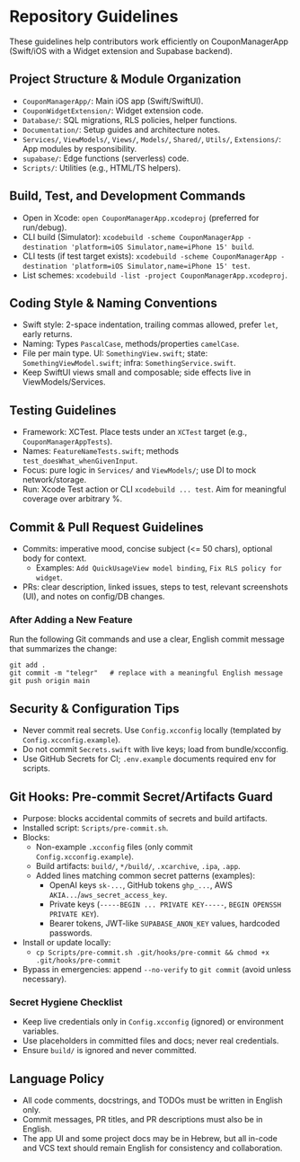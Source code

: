 # Repository Guidelines

These guidelines help contributors work efficiently on CouponManagerApp (Swift/iOS with a Widget extension and Supabase backend).

## Project Structure & Module Organization
- `CouponManagerApp/`: Main iOS app (Swift/SwiftUI).
- `CouponWidgetExtension/`: Widget extension code.
- `Database/`: SQL migrations, RLS policies, helper functions.
- `Documentation/`: Setup guides and architecture notes.
- `Services/`, `ViewModels/`, `Views/`, `Models/`, `Shared/`, `Utils/`, `Extensions/`: App modules by responsibility.
- `supabase/`: Edge functions (serverless) code.
- `Scripts/`: Utilities (e.g., HTML/TS helpers).

## Build, Test, and Development Commands
- Open in Xcode: `open CouponManagerApp.xcodeproj` (preferred for run/debug).
- CLI build (Simulator): `xcodebuild -scheme CouponManagerApp -destination 'platform=iOS Simulator,name=iPhone 15' build`.
- CLI tests (if test target exists): `xcodebuild -scheme CouponManagerApp -destination 'platform=iOS Simulator,name=iPhone 15' test`.
- List schemes: `xcodebuild -list -project CouponManagerApp.xcodeproj`.

## Coding Style & Naming Conventions
- Swift style: 2-space indentation, trailing commas allowed, prefer `let`, early returns.
- Naming: Types `PascalCase`, methods/properties `camelCase`.
- File per main type. UI: `SomethingView.swift`; state: `SomethingViewModel.swift`; infra: `SomethingService.swift`.
- Keep SwiftUI views small and composable; side effects live in ViewModels/Services.

## Testing Guidelines
- Framework: XCTest. Place tests under an `XCTest` target (e.g., `CouponManagerAppTests`).
- Names: `FeatureNameTests.swift`; methods `test_doesWhat_whenGivenInput`.
- Focus: pure logic in `Services/` and `ViewModels/`; use DI to mock network/storage.
- Run: Xcode Test action or CLI `xcodebuild ... test`. Aim for meaningful coverage over arbitrary %.

## Commit & Pull Request Guidelines
- Commits: imperative mood, concise subject (<= 50 chars), optional body for context.
  - Examples: `Add QuickUsageView model binding`, `Fix RLS policy for widget`.
- PRs: clear description, linked issues, steps to test, relevant screenshots (UI), and notes on config/DB changes.

### After Adding a New Feature
Run the following Git commands and use a clear, English commit message that summarizes the change:

```
git add .
git commit -m "telegr"   # replace with a meaningful English message
git push origin main
```

## Security & Configuration Tips
- Never commit real secrets. Use `Config.xcconfig` locally (templated by `Config.xcconfig.example`).
- Do not commit `Secrets.swift` with live keys; load from bundle/xcconfig.
- Use GitHub Secrets for CI; `.env.example` documents required env for scripts.

## Git Hooks: Pre-commit Secret/Artifacts Guard
- Purpose: blocks accidental commits of secrets and build artifacts.
- Installed script: `Scripts/pre-commit.sh`.
- Blocks:
  - Non-example `.xcconfig` files (only commit `Config.xcconfig.example`).
  - Build artifacts: `build/`, `*/build/`, `.xcarchive`, `.ipa`, `.app`.
  - Added lines matching common secret patterns (examples):
    - OpenAI keys `sk-...`, GitHub tokens `ghp_...`, AWS `AKIA...`/`aws_secret_access_key`.
    - Private keys (`-----BEGIN ... PRIVATE KEY-----`, `BEGIN OPENSSH PRIVATE KEY`).
    - Bearer tokens, JWT-like `SUPABASE_ANON_KEY` values, hardcoded passwords.
- Install or update locally:
  - `cp Scripts/pre-commit.sh .git/hooks/pre-commit && chmod +x .git/hooks/pre-commit`
- Bypass in emergencies: append `--no-verify` to `git commit` (avoid unless necessary).

### Secret Hygiene Checklist
- Keep live credentials only in `Config.xcconfig` (ignored) or environment variables.
- Use placeholders in committed files and docs; never real credentials.
- Ensure `build/` is ignored and never committed.

## Language Policy
- All code comments, docstrings, and TODOs must be written in English only.
- Commit messages, PR titles, and PR descriptions must also be in English.
- The app UI and some project docs may be in Hebrew, but all in-code and VCS text should remain English for consistency and collaboration.

